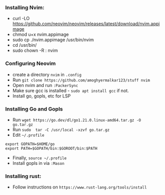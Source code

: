 ### Installing Nvim:
-  curl -LO https://github.com/neovim/neovim/releases/latest/download/nvim.appimage
-  chmod u+x nvim.appimage
-  sudo cp ./nvim.appimage /usr/bin/nvim
- cd /usr/bin/
- sudo chown -R <username>:<username> nvim

### Configuring Neovim
- create a directory `nvim` in `.config`
- Run `git clone https://github.com/amoghyermalkar123/stuff nvim`
- Open nvim and run `:PackerSync`
- Make sure gcc is installed - `sudo apt install gcc` if not.
- Install go, gopls, etc for LSP

### Installing Go and Gopls
- Run `wget https://go.dev/dl/go1.21.0.linux-amd64.tar.gz -O go.tar.gz`
- Run `sudo  tar -C /usr/local -xzvf go.tar.gz`
- Edit `~/.profile`
```export GOROOT=/usr/local/go
export GOPATH=$HOME/go
export PATH=$GOPATH/bin:$GOROOT/bin:$PATH
```
- Finally, `source ~/.profile`
- Install gopls in via `:Mason`

### Installing rust:
- Follow instructions on `https://www.rust-lang.org/tools/install`

